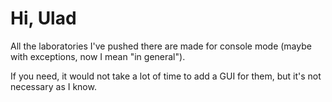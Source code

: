 # Hi, Ulad

All the laboratories I've pushed there are made for console mode (maybe with exceptions, now I mean "in general").

If you need, it would not take a lot of time to add a GUI for them, but it's not necessary as I know.